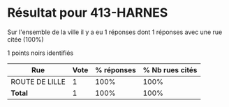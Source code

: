 # Résultat pour 413-HARNES

Sur l'ensemble de la ville il y a eu 1 réponses dont 1 réponses avec une rue citée (100%)

1 points noirs identifiés

| Rue | Vote | % réponses | % Nb rues cités|
|-----|------|------------|----------------|
| ROUTE DE LILLE | 1 | 100% | 100%|
| **Total** | 1 | 100% | 100%|
